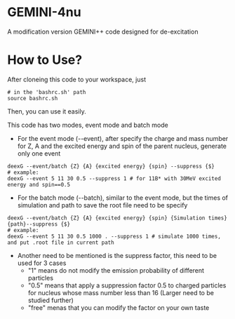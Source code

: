 # GEMINI-4nu
A modification version GEMINI++ code designed for de-excitation

# How to Use?
After cloneing this code to your workspace, just
```
# in the 'bashrc.sh' path
source bashrc.sh 
```
Then, you can use it easily.


This code has two modes, event mode and batch mode
* For the event mode (--event), after specify the charge and mass number for Z, A and the excited energy and spin of the parent nucleus, generate only one event
```
deexG --event/batch {Z} {A} {excited energy} {spin} --suppress {$}
# example:
deexG --event 5 11 30 0.5 --suppress 1 # for 11B* with 30MeV excited energy and spin==0.5
```
* For the batch mode (--batch), similar to the event mode, but the times of simulation and path to save the root file need to be specify
```
deexG --event/batch {Z} {A} {excited energy} {spin} {Simulation times} {path}--suppress {$}
# example:
deexG --event 5 11 30 0.5 1000 . --suppress 1 # simulate 1000 times, and put .root file in current path
```
* Another need to be mentioned is the suppress factor, this need to be used for 3 cases
  * "1" means do not modify the emission probability of different particles
  * "0.5" means that apply a suppression factor 0.5 to charged particles for nucleus whose mass number less than 16 (Larger need to be studied further)
  * "free" menas that you can modify the factor on your own taste
